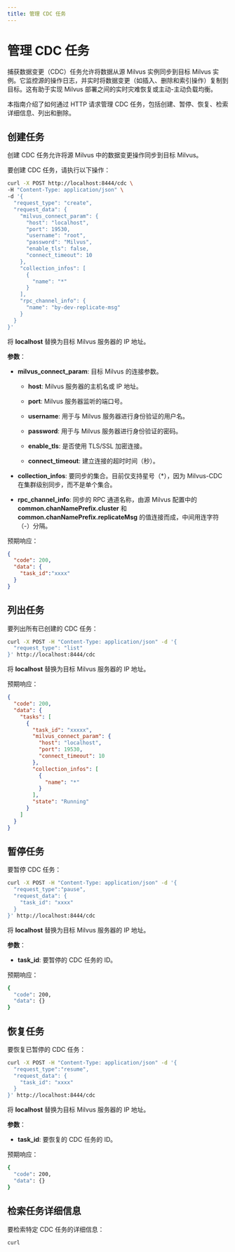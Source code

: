 ```yaml
---
title: 管理 CDC 任务
---
```

# 管理 CDC 任务

捕获数据变更（CDC）任务允许将数据从源 Milvus 实例同步到目标 Milvus 实例。它监控源的操作日志，并实时将数据变更（如插入、删除和索引操作）复制到目标。这有助于实现 Milvus 部署之间的实时灾难恢复或主动-主动负载均衡。

本指南介绍了如何通过 HTTP 请求管理 CDC 任务，包括创建、暂停、恢复、检索详细信息、列出和删除。

## 创建任务

创建 CDC 任务允许将源 Milvus 中的数据变更操作同步到目标 Milvus。

要创建 CDC 任务，请执行以下操作：

```bash
curl -X POST http://localhost:8444/cdc \
-H "Content-Type: application/json" \
-d '{
  "request_type": "create",
  "request_data": {
    "milvus_connect_param": {
      "host": "localhost",
      "port": 19530,
      "username": "root",
      "password": "Milvus",
      "enable_tls": false,
      "connect_timeout": 10
    },
    "collection_infos": [
      {
        "name": "*"
      }
    ],
    "rpc_channel_info": {
      "name": "by-dev-replicate-msg"
    }
  }
}'
```

将 __localhost__ 替换为目标 Milvus 服务器的 IP 地址。

__参数__：

- __milvus_connect_param__: 目标 Milvus 的连接参数。

    - __host__: Milvus 服务器的主机名或 IP 地址。

    - __port__: Milvus 服务器监听的端口号。

    - __username__: 用于与 Milvus 服务器进行身份验证的用户名。

    - __password__: 用于与 Milvus 服务器进行身份验证的密码。

    - __enable_tls__: 是否使用 TLS/SSL 加密连接。

    - __connect_timeout__: 建立连接的超时时间（秒）。

- __collection_infos__: 要同步的集合。目前仅支持星号（*），因为 Milvus-CDC 在集群级别同步，而不是单个集合。

- __rpc_channel_info__: 同步的 RPC 通道名称，由源 Milvus 配置中的 __common.chanNamePrefix.cluster__ 和 __common.chanNamePrefix.replicateMsg__ 的值连接而成，中间用连字符（-）分隔。

预期响应：

```json
{
  "code": 200,
  "data": {
    "task_id":"xxxx"
  }
}
```

## 列出任务

要列出所有已创建的 CDC 任务：

```bash
curl -X POST -H "Content-Type: application/json" -d '{
  "request_type": "list"
}' http://localhost:8444/cdc
```

将 __localhost__ 替换为目标 Milvus 服务器的 IP 地址。

预期响应：

```json
{
  "code": 200,
  "data": {
    "tasks": [
      {
        "task_id": "xxxxx",
        "milvus_connect_param": {
          "host": "localhost",
          "port": 19530,
          "connect_timeout": 10
        },
        "collection_infos": [
          {
            "name": "*"
          }
        ],
        "state": "Running"
      }
    ]
  }
}
```

## 暂停任务

要暂停 CDC 任务：

```bash
curl -X POST -H "Content-Type: application/json" -d '{
  "request_type":"pause",
  "request_data": {
    "task_id": "xxxx"
  }
}' http://localhost:8444/cdc
```

将 __localhost__ 替换为目标 Milvus 服务器的 IP 地址。

__参数__：

- __task_id__: 要暂停的 CDC 任务的 ID。

预期响应：

```bash
{
  "code": 200,
  "data": {}
}
```

## 恢复任务

要恢复已暂停的 CDC 任务：

```bash
curl -X POST -H "Content-Type: application/json" -d '{
  "request_type":"resume",
  "request_data": {
    "task_id": "xxxx"
  }
}' http://localhost:8444/cdc
```

将 __localhost__ 替换为目标 Milvus 服务器的 IP 地址。

__参数__：

- __task_id__: 要恢复的 CDC 任务的 ID。

预期响应：

```bash
{
  "code": 200,
  "data": {}
}
```

## 检索任务详细信息

要检索特定 CDC 任务的详细信息：

```bash
curl
